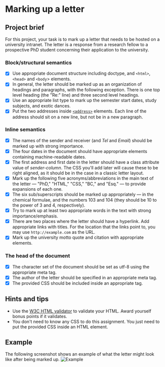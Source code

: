 
# Marking up a letter

## Project brief
For this project, your task is to mark up a letter that needs to be hosted on a university intranet. The letter is a response from a research fellow to a prospective PhD student concerning their application to the university.

### Block/structural semantics
- [x] Use appropriate document structure including doctype, and `<html>`, `<head>` and `<body`> elements.
- [x] In general, the letter should be marked up as an organization of headings and paragraphs, with the following exception. There is one top level heading (the "Re:" line) and three second level headings.
- [x] Use an appropriate list type to mark up the semester start dates, study subjects, and exotic dances.
- [x] Put the two addresses inside [`<address>`](https://developer.mozilla.org/en-US/docs/Web/HTML/Element/address) elements. Each line of the address should sit on a new line, but not be in a new paragraph.

### Inline semantics
- [x] The names of the sender and receiver (and *Tel* and *Email*) should be marked up with strong importance.
- [x] The four dates in the document should have appropriate elements containing machine-readable dates.
- [x] The first address and first date in the letter should have a class attribute value of *sender-column*. The CSS you'll add later will cause these to be right aligned, as it should be in the case in a classic letter layout.
- [x] Mark up the following five acronyms/abbreviations in the main text of the letter — "PhD," "HTML," "CSS," "BC," and "Esq." — to provide expansions of each one.
- [x] The six sub/superscripts should be marked up appropriately — in the chemical formulae, and the numbers 103 and 104 (they should be 10 to the power of 3 and 4, respectively).
- [x] Try to mark up at least two appropriate words in the text with strong importance/emphasis.
- [x] There are two places where the letter should have a hyperlink. Add appropriate links with titles. For the location that the links point to, you may use `http://example.com` as the URL.
- [x] Mark up the university motto quote and citation with appropriate elements.

### The head of the document
- [x] The character set of the document should be set as utf-8 using the appropriate meta tag.
- [x] The author of the letter should be specified in an appropriate meta tag.
- [x] The provided CSS should be included inside an appropriate tag.

## Hints and tips
- Use the [W3C HTML validator](https://validator.w3.org/) to validate your HTML. Award yourself bonus points if it validates.
- You don't need to know any CSS to do this assignment. You just need to put the provided CSS inside an HTML element.

## Example
The following screenshot shows an example of what the letter might look like after being marked up.
![Example](letter-update.png)

